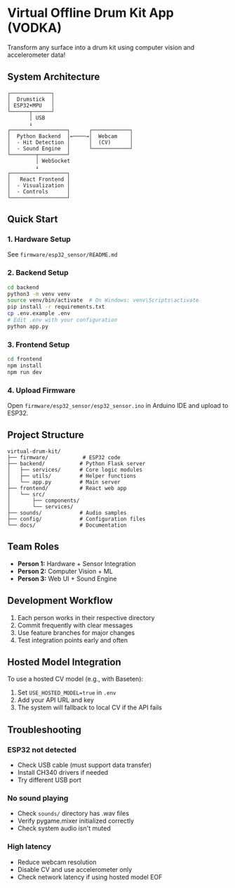 # Virtual Offline Drum Kit App (VODKA)

Transform any surface into a drum kit using computer vision and accelerometer data!

## System Architecture
```
┌─────────────┐
│  Drumstick  │
│ ESP32+MPU   │
└──────┬──────┘
       │ USB
       ↓
┌──────────────────┐      ┌────────────┐
│  Python Backend  │←────→│  Webcam    │
│  - Hit Detection │      │  (CV)      │
│  - Sound Engine  │      └────────────┘
└────────┬─────────┘
         │ WebSocket
         ↓
┌──────────────────┐
│   React Frontend │
│  - Visualization │
│  - Controls      │
└──────────────────┘
```

## Quick Start

### 1. Hardware Setup
See `firmware/esp32_sensor/README.md`

### 2. Backend Setup
```bash
cd backend
python3 -m venv venv
source venv/bin/activate  # On Windows: venv\Scripts\activate
pip install -r requirements.txt
cp .env.example .env
# Edit .env with your configuration
python app.py
```

### 3. Frontend Setup
```bash
cd frontend
npm install
npm run dev
```

### 4. Upload Firmware
Open `firmware/esp32_sensor/esp32_sensor.ino` in Arduino IDE and upload to ESP32.

## Project Structure
```
virtual-drum-kit/
├── firmware/           # ESP32 code
├── backend/           # Python Flask server
│   ├── services/      # Core logic modules
│   ├── utils/         # Helper functions
│   └── app.py         # Main server
├── frontend/          # React web app
│   └── src/
│       ├── components/
│       └── services/
├── sounds/            # Audio samples
├── config/            # Configuration files
└── docs/              # Documentation
```

## Team Roles

- **Person 1:** Hardware + Sensor Integration
- **Person 2:** Computer Vision + ML
- **Person 3:** Web UI + Sound Engine

## Development Workflow

1. Each person works in their respective directory
2. Commit frequently with clear messages
3. Use feature branches for major changes
4. Test integration points early and often

## Hosted Model Integration

To use a hosted CV model (e.g., with Baseten):
1. Set `USE_HOSTED_MODEL=true` in `.env`
2. Add your API URL and key
3. The system will fallback to local CV if the API fails

## Troubleshooting

### ESP32 not detected
- Check USB cable (must support data transfer)
- Install CH340 drivers if needed
- Try different USB port

### No sound playing
- Check `sounds/` directory has .wav files
- Verify pygame.mixer initialized correctly
- Check system audio isn't muted

### High latency
- Reduce webcam resolution
- Disable CV and use accelerometer only
- Check network latency if using hosted model
EOF